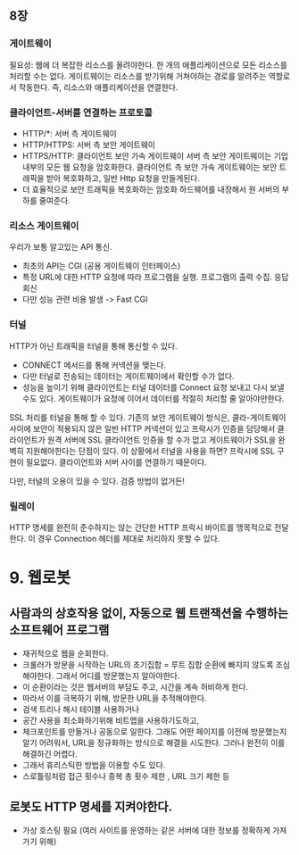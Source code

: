 ## 8장
### 게이트웨이
필요성: 웹에 더 복잡한 리소스를 올려야한다. 한 개의 애플리케이션으로 모든 리소스를 처리할 수는 없다.
게이트웨이는 리소스를 받기위해 거쳐야하는 경로를 알려주는 역할로서 작동한다. 
즉, 리소스와 애플리케이션을 연결한다.

### 클라이언트-서버를 연결하는 프로토콜
- HTTP/*: 서버 측 게이트웨이
- HTTP/HTTPS: 서버 측 보안 게이트웨이
- HTTPS/HTTP: 클라이언트 보안 가속 게이트웨이
서버 측 보안 게이트웨이는 기업 내부의 모든 웹 요청을 암호화한다.
클라이언트 측 보안 가속 게이트웨이는 보안 트래픽을 받아 복호화하고, 일반 Http 요청을 만들게된다.
- 더 효율적으로 보안 트래픽을 복호화하는 암호화 하드웨어를 내장해서 원 서버의 부하를 줄여준다. 

### 리소스 게이트웨이
우리가 보통 알고있는 API 통신. 
- 최초의 API는 CGI (공용 게이트웨이 인터페이스)
- 특정 URL에 대한 HTTP 요청에 따라 프로그램을 실행. 프로그램의 출력 수집. 응답 회신 
- 다만 성능 관련 비용 발생 -> Fast CGI

### 터널
HTTP가 아닌 트래픽을 터널을 통해 통신할 수 있다.
- CONNECT 메서드를 통해 커넥션을 맺는다.
- 다만 터널로 전송되는 데이터는 게이트웨이에서 확인할 수가 없다.
- 성능을 높이기 위해 클라이언트는 터널 데이터를 Connect 요청 보내고 다시 보낼 수도 있다. 게이트웨이가 요청에 이어서 데이터를 적절히 처리할 줄 알아야만한다.

SSL 처리를 터널을 통해 할 수 있다.
기존의 보안 게이트웨이 방식은, 클라-게이트웨이 사이에 보안이 적용되지 않은 일반 HTTP 커넥션이 있고
프락시가 인증을 담당해서 클라이언트가 원격 서버에 SSL 클라이언트 인증을 할 수가 없고
게이트웨이가 SSL을 완벽히 지원해야한다는 단점이 있다. 이 상황에서 터널을 사용을 하면? 프락시에 SSL 구현이 필요없다. 클라이언트와 서버 사이를 연결하기 때문이다.

다만, 터널의 오용이 있을 수 있다. 검증 방법이 없거든! 


### 릴레이
HTTP 명세를 완전히 준수하지는 않는 간단한 HTTP 프락시
바이트를 맹목적으로 전달한다.
이 경우 Connection 헤더를 제대로 처리하지 못할 수 있다. 


# 9. 웹로봇

## 사람과의 상호작용 없이, 자동으로 웹 트랜잭션을 수행하는 소프트웨어 프로그램
- 재귀적으로 웹을 순회한다.
- 크롤러가 방문을 시작하는 URL의 초기집합 = 루트 집합
순환에 빠지지 않도록 조심해야한다. 그래서 어디를 방문했는지 알아야한다. 
- 이 순환이라는 것은 웹서버의 부담도 주고, 시간을 계속 허비하게 한다.
- 따라서 이를 극복하기 위해, 방문한 URL을 추적해야한다. 
- 검색 트리나 해시 테이블 사용하거나
- 공간 사용을 최소화하기위해 비트맵을 사용하기도하고,
- 체크포인트를 만들거나 공동으로 일한다.
그래도 어떤 페이지를 이전에 방문했는지 알기 어려워서, URL을 정규화하는 방식으로 해결을 시도한다. 그러나 완전히 이를 해결하긴 어렵다.
- 그래서 휴리스틱한 방법을 이용할 수도 있다.
- 스로틀링처럼 접근 횟수나 중복 총 횟수 제한 , URL 크기 제한 등


## 로봇도 HTTP 명세를 지켜야한다. 
- 가상 호스팅 필요 (여러 사이트를 운영하는 같은 서버에 대한 정보를 정확하게 가져가기 위해)
